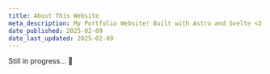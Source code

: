 ```yaml
---
title: About This Website
meta_description: My Portfolio Website! Built with Astro and Svelte <3. Show my cureated projects and article post (*still future plan*). Lighthouse Score 100~ 🙌
date_published: 2025-02-09
date_last_updated: 2025-02-09
---
```


Still in progress... 🚧